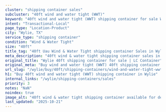 ```yaml
---
cluster: "shipping container sales"
subcluster: "40ft wind and water tight (WWT)"
keyword: "40ft wind and water tight (WWT) shipping container for sale Wylie, TX"
intent: "Transactional-Local"
page_type: "Location-Product"
city: "Wylie, TX"
service_type: "shipping container"
condition: "Wind & Water Tight"
size: "40ft"
title_tag: "40ft Uau Wind & Water Tight shipping container Sales in Wylie | LC Container"
meta_description: "40ft wind & water tight shipping container sales in Wylie. Fast delivery, competitive pricing. Serving shipping containers area. Quote ID: XXH. Call (214) 524-4168 for your free quote today."
original_title: "Wylie 40ft shipping container for sale | LC Container"
original_meta: "Buy wind and water tight (WWT) 40ft shipping container sale with local delivery in Wylie, TX. LC Container — local Since 2003. Request a fast quote today."
url_slug: "/wylie/buy/40ft/shipping-containers/wind-and-water-tight-wwt"
h1: "Buy 40ft wind and water tight (WWT) shipping container in Wylie"
internal_links: "/wylie/shipping-containers/sales"
priority: 3
notes: "NaN"
noindex: true
image_alt: "40ft wind & water tight shipping container available for delivery in Wylie"
last_updated: "2025-10-21"
---
```


<!-- TODO: Add unique city/inventory copy, images, and internal links here. -->
